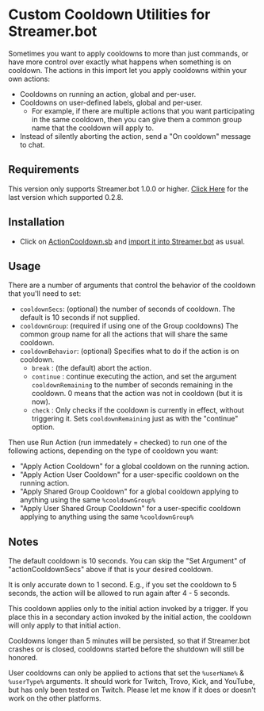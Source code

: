 # Custom Cooldown Utilities for Streamer.bot

Sometimes you want to apply cooldowns to more than just commands, or have more control over exactly what happens when something is on cooldown.  The actions in this import let you apply cooldowns within your own actions:
* Cooldowns on running an action, global and per-user.
* Cooldowns on user-defined labels, global and per-user.
  * For example, if there are multiple actions that you want participating in the same cooldown, then you can give them a common group name that the cooldown will apply to.
* Instead of silently aborting the action, send a "On cooldown" message to chat. 

## Requirements

This version only supports Streamer.bot 1.0.0 or higher. [Click Here](https://github.com/WhazzItToYa/Streamerbot-CooldownUtilities/tree/35ca6e6cfd98a2cac7a0f2dc343df78c93c27570) for the last version which supported 0.2.8.

## Installation

* Click on [ActionCooldown.sb](https://raw.githubusercontent.com/WhazzItToYa/Streamerbot-CooldownUtilities/refs/heads/main/ActionCooldown.sb) and [import it into Streamer.bot](https://docs.streamer.bot/guide/import-export#import) as usual.

## Usage

There are a number of arguments that control the behavior of the cooldown that you'll need to set:
* `cooldownSecs`: (optional) the number of seconds of cooldown.  The default is 10 seconds if not supplied.
* `cooldownGroup`: (required if using one of the Group cooldowns)  The common group name for all the actions that will share the same cooldown.
* `cooldownBehavior`: (optional) Specifies what to do if the action is on cooldown.
  * `break` : (the default) abort the action.
  * `continue` : continue executing the action, and set the argument `cooldownRemaining` to the number of seconds remaining in the cooldown. 0 means that the action was not in cooldown (but it is now).
  * `check` : Only checks if the cooldown is currently in effect, without triggering it. Sets `cooldownRemaining` just as with the "continue" option.

Then use Run Action (run immedately = checked) to run one of the following actions, depending on the type of cooldown you want:
* "Apply Action Cooldown" for a global cooldown on the running action.
* "Apply Action User Cooldown" for a user-specific cooldown on the running action.
* "Apply Shared Group Cooldown" for a global cooldown applying to anything using the same `%cooldownGroup%`
* "Apply User Shared Group Cooldown" for a user-specific cooldown applying to anything using the same `%cooldownGroup%`

## Notes
The default cooldown is 10 seconds.  You can skip the "Set Argument" of "actionCooldownSecs" above if that is your desired cooldown.

It is only accurate down to 1 second.  E.g., if you set the cooldown to 5 seconds, the action will be allowed to run again after 4 - 5 seconds.

This cooldown applies only to the initial action invoked by a trigger.  If you place this in a secondary action invoked by the initial action, the cooldown will only apply to that initial action.

Cooldowns longer than 5 minutes will be persisted, so that if Streamer.bot crashes or is closed, cooldowns started before the shutdown will still be honored.

User cooldowns can only be applied to actions that set the `%userName%` & `%userType%` arguments.  It should work for Twitch, Trovo, Kick, and YouTube, but has only been tested on Twitch.  Please let me know if it does or doesn't work on the other platforms.

